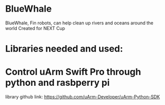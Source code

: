 ## 
# BlueWhale
BlueWhale, Fin robots, can help clean up rivers and oceans around the world
Created for NEXT Cup
##
# Libraries needed and used:
# Control uArm Swift Pro through python and rasbperry pi
library github link:
https://github.com/uArm-Developer/uArm-Python-SDK
